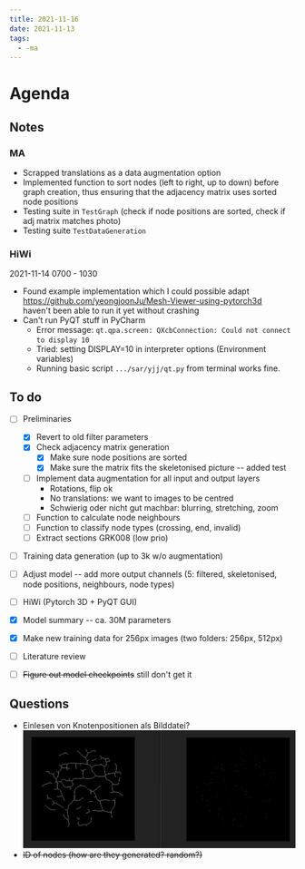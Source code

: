 ```yaml
---
title: 2021-11-16
date: 2021-11-13
tags:
  - -ma
---
```

# Agenda


## Notes
### MA
* Scrapped translations as a data augmentation option
* Implemented function to sort nodes (left to right, up to down) before graph creation, thus ensuring that the adjacency matrix uses sorted node positions
* Testing suite in `TestGraph` (check if node positions are sorted, check if adj matrix matches photo)
* Testing suite `TestDataGeneration`

### HiWi
2021-11-14 0700 - 1030
* Found example implementation which I could possible adapt  
	https://github.com/yeongjoonJu/Mesh-Viewer-using-pytorch3d  
	haven't been able to run it yet without crashing
* Can't run PyQT stuff in PyCharm  
	* Error message:
		``qt.qpa.screen: QXcbConnection: Could not connect to display 10``
	* Tried: setting DISPLAY=10 in interpreter options (Environment variables)
	* Running basic script `.../sar/yjj/qt.py` from terminal works fine.

## To do
* [ ] Preliminaries
	* [x] Revert to old filter parameters
	* [x] Check adjacency matrix generation
		* [x] Make sure node positions are sorted
		* [x] Make sure the matrix fits the skeletonised picture -- added test
	* [ ] Implement data augmentation for all input and output layers
		* Rotations, flip ok
		* No translations: we want to images to be centred
		* Schwierig oder nicht gut machbar: blurring, stretching, zoom
	* [ ] Function to calculate node neighbours
	* [ ] Function to classify node types (crossing, end, invalid)
	* [ ] Extract sections GRK008 (low prio)
* [ ] Training data generation (up to 3k w/o augmentation)
* [ ] Adjust model -- add more output channels (5: filtered, skeletonised, node positions, neighbours, node types)
* [ ] HiWi (Pytorch 3D + PyQT GUI)
* [x] Model summary -- ca. 30M parameters 
* [x] Make new training data for 256px images (two folders: 256px, 512px)
* [ ] Literature review
* [ ] ~~Figure out model checkpoints~~ still don't get it


## Questions
* Einlesen von Knotenpositionen als Bilddatei?  
	![](/_img/2021-11-16-skeleton-and-node-pos.png)
* ~~ID of nodes (how are they generated? random?)~~